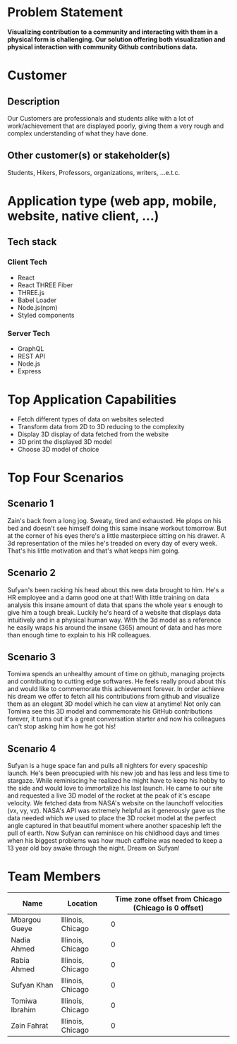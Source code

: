 # Problem Statement

**Visualizing contribution to a community and interacting with them in a physical form is challenging. Our solution offering both visualization and physical interaction with community Github contributions data.**

# Customer

## Description

Our Customers are professionals and students alike with a lot of work/achievement that are displayed poorly, giving them a very rough and complex understanding of what they have done.

## Other customer(s) or stakeholder(s)

Students, Hikers, Professors, organizations, writers, ...e.t.c.

# Application type (web app, mobile, website, native client, …)

## Tech stack

### Client Tech

- React
- React THREE Fiber
- THREE.js
- Babel Loader
- Node.js(npm)
- Styled components

### Server Tech

- GraphQL
- REST API
- Node.js
- Express

# Top Application Capabilities

- Fetch different types of data on websites selected
- Transform data from 2D to 3D reducing to the complexity
- Display 3D display of data fetched from the website
- 3D print the displayed 3D model
- Choose 3D model of choice

# Top Four Scenarios

## Scenario 1

Zain's back from a long jog. Sweaty, tired and exhausted. He plops on his bed and doesn't see himself doing this same insane workout tomorrow. But at the corner of his eyes there's a little masterpiece sitting on his drawer. A 3d representation of the miles he's treaded on every day of every week. That's his little motivation and that's what keeps him going.

## Scenario 2

Sufyan's been racking his head about this new data brought to him. He's a HR employee and a damn good one at that! With little training on data analysis this insane amount of data that spans the whole year s enough to give him a tough break. Luckily he's heard of a website that displays data intuitively and in a physical human way. With the 3d model as a reference he easily wraps his around the insane (365) amount of data and has more than enough time to explain to his HR colleagues.

## Scenario 3

Tomiwa spends an unhealthy amount of time on github, managing projects and contributing to cutting edge softwares. He feels really proud about this and would like to commemorate this achievement forever. In order achieve his dream we offer to fetch all his contributions from github and visualize them as an elegant 3D model which he can view at anytime! Not only can Tomiwa see this 3D model and commemorate his GitHub contributions forever, it turns out it's a great conversation starter and now his colleagues can't stop asking him how he got his!

## Scenario 4

Sufyan is a huge space fan and pulls all nighters for every spaceship launch. He's been preocupied with his new job and has less and less time to stargaze. While reminiscing he realized he might have to keep his hobby to the side and would love to immortalize his last launch. He came to our site and requested a live 3D model of the rocket at the peak of it's escape velocity. We fetched data from NASA's website on the launchoff velocities (vx, vy, vz). NASA's API was extremely helpful as it generously gave us the data needed which we used to place the 3D rocket model at the perfect angle captured in that beautiful moment where another spaceship left the pull of earth. Now Sufyan can reminisce on his childhood days and times when his biggest problems was how much caffeine was needed to keep a 13 year old boy awake through the night. Dream on Sufyan!

# Team Members

| Name |	Location	| Time zone offset from Chicago (Chicago is 0 offset)|
| --- | --- | --- |
| Mbargou Gueye | Illinois, Chicago | 0 |
| Nadia Ahmed | Illinois, Chicago | 0 |
| Rabia Ahmed | Illinois, Chicago | 0 |
| Sufyan Khan | Illinois, Chicago | 0 |
| Tomiwa Ibrahim | Illinois, Chicago | 0 |
| Zain Fahrat | Illinois, Chicago | 0 |
